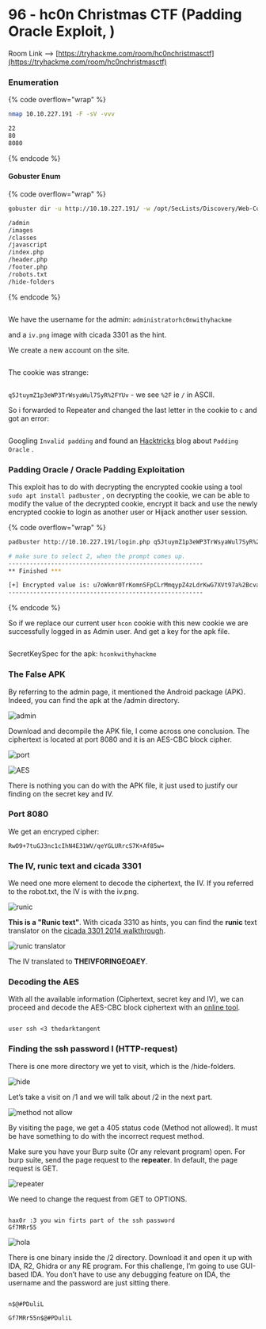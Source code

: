 # 96 - hc0n Christmas CTF (Padding Oracle Exploit, )

Room Link --> [https://tryhackme.com/room/hc0nchristmasctf](https://tryhackme.com/room/hc0nchristmasctf)

### Enumeration

{% code overflow="wrap" %}
```bash
nmap 10.10.227.191 -F -sV -vvv

22
80
8080
```
{% endcode %}

#### Gobuster Enum

{% code overflow="wrap" %}
```bash
gobuster dir -u http://10.10.227.191/ -w /opt/SecLists/Discovery/Web-Content/raft-medium-directories.txt --no-error -t 500 -x php,sql,db,txt

/admin
/images
/classes
/javascript
/index.php
/header.php
/footer.php
/robots.txt
/hide-folders
```
{% endcode %}

<figure><img src=".gitbook/assets/image.png" alt=""><figcaption></figcaption></figure>

We have the username for the admin: `administratorhc0nwithyhackme`

&#x20; and a `iv.png` image with cicada 3301 as the hint.

We create a new account on the site.

<figure><img src=".gitbook/assets/image (1).png" alt=""><figcaption></figcaption></figure>

The cookie was strange:

<figure><img src=".gitbook/assets/image (2).png" alt=""><figcaption></figcaption></figure>

`q5JtuymZ1p3eWP3TrWsyaWul7SyR%2FYUv` - we see `%2F` ie `/` in ASCII.

So i forwarded to Repeater and changed the last letter in the cookie to `c` and got an error:

<figure><img src=".gitbook/assets/image (3).png" alt=""><figcaption></figcaption></figure>

Googling `Invalid padding` and found an [Hacktricks](https://book.hacktricks.xyz/crypto-and-stego/padding-oracle-priv) blog about `Padding Oracle` .

### Padding Oracle / Oracle Padding Exploitation

This exploit has to do with decrypting the encrypted cookie using a tool `sudo apt install padbuster` , on decrypting the cookie, we can be able to modify the value of the decrypted cookie, encrypt it back and use the newly encrypted cookie to login as another user or Hijack another user session.

{% code overflow="wrap" %}
```bash
padbuster http://10.10.227.191/login.php q5JtuymZ1p3eWP3TrWsyaWul7SyR%2FYUc 8 --cookies hcon=q5JtuymZ1p3eWP3TrWsyaWul7SyR%2FYUc --encoding 0 -plaintext user=administratorhc0nwithyhackme

# make sure to select 2, when the prompt comes up.
-------------------------------------------------------
** Finished ***

[+] Encrypted value is: u7oWkmr0TrKomnSFpCLrMmqypZ4zLdrKwG7XVt97a%2Bcvankk1KBpOgAAAAAAAAAA
-------------------------------------------------------
```
{% endcode %}

So if we replace our current user `hcon` cookie with this new cookie we are successfully logged in as Admin user. And get a key for the apk file.

<figure><img src=".gitbook/assets/image (4).png" alt=""><figcaption></figcaption></figure>

SecretKeySpec for the apk: `hconkwithyhackme`&#x20;

### The False APK

By referring to the admin page, it mentioned the Android package (APK). Indeed, you can find the apk at the /admin directory.

![admin](https://deskel.github.io/assets/images/THM/2020-08-15-hc0n-christmas-ctf/12.png)

Download and decompile the APK file, I come across one conclusion. The ciphertext is located at port 8080 and it is an AES-CBC block cipher.

![port](https://deskel.github.io/assets/images/THM/2020-08-15-hc0n-christmas-ctf/13.png)

![AES](https://deskel.github.io/assets/images/THM/2020-08-15-hc0n-christmas-ctf/14.png)

There is nothing you can do with the APK file, it just used to justify our finding on the secret key and IV.

### Port 8080

We get an encryped cipher:&#x20;

```
RwO9+7tuGJ3nc1cIhN4E31WV/qeYGLURrcS7K+Af85w=
```

### The IV, runic text and cicada 3301 <a href="#part-6-the-iv-runic-text-and-cicada-3301" id="part-6-the-iv-runic-text-and-cicada-3301"></a>

We need one more element to decode the ciphertext, the IV. If you referred to the robot.txt, the IV is with the iv.png.

![runic](https://deskel.github.io/assets/images/THM/2020-08-15-hc0n-christmas-ctf/16.png)

**This is a "Runic text"**. With cicada 3310 as hints, you can find the **runic** text translator on the [cicada 3301 2014 walkthrough](https://uncovering-cicada.fandom.com/wiki/Uncovering\_Cicada\_Wiki).

![runic translator](https://deskel.github.io/assets/images/THM/2020-08-15-hc0n-christmas-ctf/17.jpg)

The IV translated to **THEIVFORINGEOAEY**.

### Decoding the AES <a href="#part-7-decoding-the-aes" id="part-7-decoding-the-aes"></a>

With all the available information (Ciphertext, secret key and IV), we can proceed and decode the AES-CBC block ciphertext with an [online tool](https://www.devglan.com/online-tools/aes-encryption-decryption).

<figure><img src=".gitbook/assets/image (5).png" alt=""><figcaption></figcaption></figure>

`user ssh <3 thedarktangent`&#x20;

### Finding the ssh password I (HTTP-request) <a href="#part-8-finding-the-password-i-http-request" id="part-8-finding-the-password-i-http-request"></a>

There is one more directory we yet to visit, which is the /hide-folders.

![hide](https://deskel.github.io/assets/images/THM/2020-08-15-hc0n-christmas-ctf/19.png)

Let’s take a visit on /1 and we will talk about /2 in the next part.

![method not allow](https://deskel.github.io/assets/images/THM/2020-08-15-hc0n-christmas-ctf/20.png)

By visiting the page, we get a 405 status code (Method not allowed). It must be have something to do with the incorrect request method.

Make sure you have your Burp suite (Or any relevant program) open. For burp suite, send the page request to the **repeater**. In default, the page request is GET.

![repeater](https://deskel.github.io/assets/images/THM/2020-08-15-hc0n-christmas-ctf/21.png)

We need to change the request from GET to OPTIONS.

<figure><img src=".gitbook/assets/image (6).png" alt=""><figcaption></figcaption></figure>

```
hax0r :3 you win firts part of the ssh password
Gf7MRr55
```

![hola](https://deskel.github.io/assets/images/THM/2020-08-15-hc0n-christmas-ctf/24.png)

There is one binary inside the /2 directory. Download it and open it up with IDA, R2, Ghidra or any RE program. For this challenge, I’m going to use GUI-based IDA. You don’t have to use any debugging feature on IDA, the username and the password are just sitting there.

<figure><img src=".gitbook/assets/image (7).png" alt=""><figcaption></figcaption></figure>

`n$@#PDuliL`

```
Gf7MRr55n$@#PDuliL
```



























